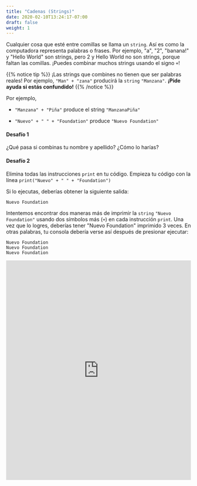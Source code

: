 ```yaml
---
title: "Cadenas (Strings)"
date: 2020-02-10T13:24:17-07:00
draft: false
weight: 1
---
```


Cualquier cosa que esté entre comillas se llama un `string`. Así es como la computadora representa palabras o frases. Por ejemplo, "a", "2", "banana!" y "Hello World" son strings, pero 2 y Hello World no son strings, porque faltan las comillas. ¡Puedes combinar muchos strings usando el signo `+`!

{{% notice tip %}}
¡Las strings que combines no tienen que ser palabras reales! Por ejemplo, `"Man" + "zana"` producirá la `string` `"Manzana"`. 
<b>¡Pide ayuda si estás confundido!</b>
{{% /notice %}}

Por ejemplo,

- `"Manzana" + "Piña"` produce el string `"ManzanaPiña"`

- `"Nuevo" + " " + "Foundation"` produce `"Nuevo Foundation"`


#### Desafío 1

¿Qué pasa si combinas tu nombre y apellido? ¿Cómo lo harías? 

#### Desafío 2

Elimina todas las instrucciones `print` en tu código. Empieza tu código con la línea `print("Nuevo" + " " + "Foundation")`

Si lo ejecutas, deberías obtener la siguiente salida:

    Nuevo Foundation

Intentemos encontrar dos maneras más de imprimir la `string` `"Nuevo Foundation"` usando dos símbolos más (`+`) en cada instrucción `print`. Una vez que lo logres, deberías tener "Nuevo Foundation" imprimido 3 veces. En otras palabras, tu consola debería verse así después de presionar ejecutar:

    Nuevo Foundation
    Nuevo Foundation
    Nuevo Foundation

<iframe src="https://trinket.io/embed/python/b238d85d0d" width="100%" height="600" frameborder="0" marginwidth="0" marginheight="0" allowfullscreen></iframe>